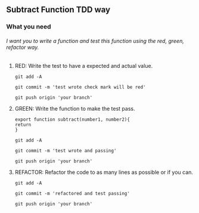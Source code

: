 ## Subtract Function TDD way

### What you need

###### I want you to write a function and test this function using the red, green, refactor way.

 1. RED: Write the test to have a expected and   actual value. 
    ```
    git add -A

    git commit -m 'test wrote check mark will be red'

    git push origin 'your branch'

    ```
 1. GREEN: Write the function to make the test pass.

    ````
    export function subtract(number1, number2){ 
    return 
    }
    ````

    ```
    git add -A

    git commit -m 'test wrote and passing'

    git push origin 'your branch'

     ```
 2. REFACTOR: Refactor the code to as many lines as possible or if you can.
    ```
    git add -A

    git commit -m 'refactored and test passing'

    git push origin 'your branch'

     ```